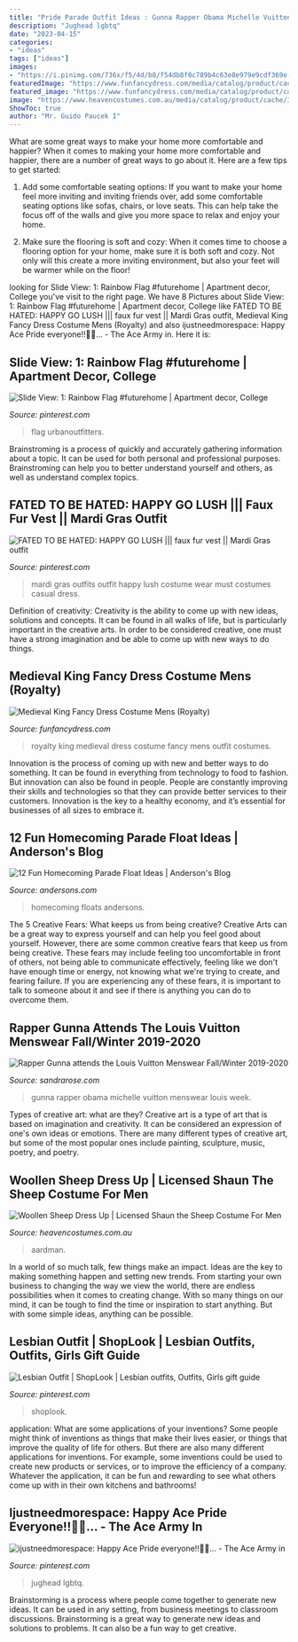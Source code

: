 ```yaml
---
title: "Pride Parade Outfit Ideas : Gunna Rapper Obama Michelle Vuitton Menswear Louis Week"
description: "Jughead lgbtq"
date: "2023-04-15"
categories:
- "ideas"
tags: ["ideas"]
images:
- "https://i.pinimg.com/736x/f5/4d/b8/f54db8f0c789b4c63e8e979e9cdf369e--female-fashion-high-fashion.jpg?b=t"
featuredImage: "https://www.funfancydress.com/media/catalog/product/cache/1/image/9df78eab33525d08d6e5fb8d27136e95/S/A/SANC_7285.jpg"
featured_image: "https://www.funfancydress.com/media/catalog/product/cache/1/image/9df78eab33525d08d6e5fb8d27136e95/S/A/SANC_7285.jpg"
image: "https://www.heavencostumes.com.au/media/catalog/product/cache/3ca7c4de79fd9294a778cbfdebc9dde4/s/m/smf-31329-shaun-the-sheep-mens-book-week-fancy-dress-costume-alt-image-1200.jpg"
ShowToc: true
author: "Mr. Guido Paucek I"
---
```



What are some great ways to make your home more comfortable and happier?
When it comes to making your home more comfortable and happier, there are a number of great ways to go about it. Here are a few tips to get started:
1. Add some comfortable seating options: If you want to make your home feel more inviting and inviting friends over, add some comfortable seating options like sofas, chairs, or love seats. This can help take the focus off of the walls and give you more space to relax and enjoy your home.

2. Make sure the flooring is soft and cozy: When it comes time to choose a flooring option for your home, make sure it is both soft and cozy. Not only will this create a more inviting environment, but also your feet will be warmer while on the floor!


	

		
looking for Slide View: 1: Rainbow Flag #futurehome | Apartment decor, College you've visit to the right page. We have 8 Pictures about Slide View: 1: Rainbow Flag #futurehome | Apartment decor, College like FATED TO BE HATED: HAPPY GO LUSH ||| faux fur vest || Mardi Gras outfit, Medieval King Fancy Dress Costume Mens (Royalty) and also ijustneedmorespace: Happy Ace Pride everyone!!💜🌈... - The Ace Army in. Here it is:
		
    
## Slide View: 1: Rainbow Flag #futurehome | Apartment Decor, College

<img loading=lazy src="https://i.pinimg.com/736x/17/59/18/175918606fdd0c333b87cbf0b191bda4.jpg" onerror="this.onerror=null;this.src='https://tse2.mm.bing.net/th?id=OIP.qh6QvgDzpeIxS0be3Pht3AHaLH&amp;pid=15.1';" alt="Slide View: 1: Rainbow Flag #futurehome | Apartment decor, College">

_Source: pinterest.com_

>flag urbanoutfitters. 

	

Brainstroming is a process of quickly and accurately gathering information about a topic. It can be used for both personal and professional purposes. Brainstroming can help you to better understand yourself and others, as well as understand complex topics.

    
## FATED TO BE HATED: HAPPY GO LUSH ||| Faux Fur Vest || Mardi Gras Outfit

<img loading=lazy src="https://i.pinimg.com/736x/f5/4d/b8/f54db8f0c789b4c63e8e979e9cdf369e--female-fashion-high-fashion.jpg?b=t" onerror="this.onerror=null;this.src='https://tse3.mm.bing.net/th?id=OIP.ne-TIsaWjstopQP3L1SwrQHaJ3&amp;pid=15.1';" alt="FATED TO BE HATED: HAPPY GO LUSH ||| faux fur vest || Mardi Gras outfit">

_Source: pinterest.com_

>mardi gras outfits outfit happy lush costume wear must costumes casual dress. 

	

Definition of creativity:
Creativity is the ability to come up with new ideas, solutions and concepts. It can be found in all walks of life, but is particularly important in the creative arts. In order to be considered creative, one must have a strong imagination and be able to come up with new ways to do things.

    
## Medieval King Fancy Dress Costume Mens (Royalty)

<img loading=lazy src="https://www.funfancydress.com/media/catalog/product/cache/1/image/9df78eab33525d08d6e5fb8d27136e95/S/A/SANC_7285.jpg" onerror="this.onerror=null;this.src='https://tse1.mm.bing.net/th?id=OIP.1wz6qVwJLrOP8K-CzWtZmgHaLD&amp;pid=15.1';" alt="Medieval King Fancy Dress Costume Mens (Royalty)">

_Source: funfancydress.com_

>royalty king medieval dress costume fancy mens outfit costumes. 

	

Innovation is the process of coming up with new and better ways to do something. It can be found in everything from technology to food to fashion. But innovation can also be found in people. People are constantly improving their skills and technologies so that they can provide better services to their customers. Innovation is the key to a healthy economy, and it’s essential for businesses of all sizes to embrace it.

    
## 12 Fun Homecoming Parade Float Ideas | Anderson&#039;s Blog

<img loading=lazy src="https://www.andersons.com/blog/wp-content/uploads/2014/09/ColorThrones.jpg" onerror="this.onerror=null;this.src='https://tse2.mm.bing.net/th?id=OIP.v6kha5OMOu_MZFeeSV_zzAHaFt&amp;pid=15.1';" alt="12 Fun Homecoming Parade Float Ideas | Anderson&#039;s Blog">

_Source: andersons.com_

>homecoming floats andersons. 

	

The 5 Creative Fears: What keeps us from being creative?
Creative Arts can be a great way to express yourself and can help you feel good about yourself. However, there are some common creative fears that keep us from being creative. These fears may include feeling too uncomfortable in front of others, not being able to communicate effectively, feeling like we don't have enough time or energy, not knowing what we're trying to create, and fearing failure. If you are experiencing any of these fears, it is important to talk to someone about it and see if there is anything you can do to overcome them.

    
## Rapper Gunna Attends The Louis Vuitton Menswear Fall/Winter 2019-2020

<img loading=lazy src="http://sandrarose.com/wp-content/uploads/2019/01/Gunna-wenn35879174.jpg" onerror="this.onerror=null;this.src='https://tse4.mm.bing.net/th?id=OIP.KVTLaclZ8YLmDrgH5oNDlwHaLY&amp;pid=15.1';" alt="Rapper Gunna attends the Louis Vuitton Menswear Fall/Winter 2019-2020">

_Source: sandrarose.com_

>gunna rapper obama michelle vuitton menswear louis week. 

	

Types of creative art: what are they?
Creative art is a type of art that is based on imagination and creativity. It can be considered an expression of one's own ideas or emotions. There are many different types of creative art, but some of the most popular ones include painting, sculpture, music, poetry, and poetry.

    
## Woollen Sheep Dress Up | Licensed Shaun The Sheep Costume For Men

<img loading=lazy src="https://www.heavencostumes.com.au/media/catalog/product/cache/3ca7c4de79fd9294a778cbfdebc9dde4/s/m/smf-31329-shaun-the-sheep-mens-book-week-fancy-dress-costume-alt-image-1200.jpg" onerror="this.onerror=null;this.src='https://tse1.mm.bing.net/th?id=OIP.BifHAdnpq35U1tmJ34QVQgHaKA&amp;pid=15.1';" alt="Woollen Sheep Dress Up | Licensed Shaun the Sheep Costume For Men">

_Source: heavencostumes.com.au_

>aardman. 

	

In a world of so much talk, few things make an impact. Ideas are the key to making something happen and setting new trends. From starting your own business to changing the way we view the world, there are endless possibilities when it comes to creating change. With so many things on our mind, it can be tough to find the time or inspiration to start anything. But with some simple ideas, anything can be possible.

    
## Lesbian Outfit | ShopLook | Lesbian Outfits, Outfits, Girls Gift Guide

<img loading=lazy src="https://i.pinimg.com/736x/92/fb/65/92fb65b6a3e7243f623d5b19ef038596.jpg" onerror="this.onerror=null;this.src='https://tse2.mm.bing.net/th?id=OIP.uEbKNqpTQN4pcrbfW0mJSQHaGt&amp;pid=15.1';" alt="Lesbian Outfit | ShopLook | Lesbian outfits, Outfits, Girls gift guide">

_Source: pinterest.com_

>shoplook. 

	

application: What are some applications of your inventions?
Some people might think of inventions as things that make their lives easier, or things that improve the quality of life for others. But there are also many different applications for inventions. For example, some inventions could be used to create new products or services, or to improve the efficiency of a company. Whatever the application, it can be fun and rewarding to see what others come up with in their own kitchens and bathrooms!

    
## Ijustneedmorespace: Happy Ace Pride Everyone!!💜🌈... - The Ace Army In

<img loading=lazy src="https://i.pinimg.com/736x/48/cc/1b/48cc1b5c249b8f83cc4b6ed7da475967.jpg" onerror="this.onerror=null;this.src='https://tse4.mm.bing.net/th?id=OIP.JWl8mkoWhHzHV1H7AD78iAHaJ3&amp;pid=15.1';" alt="ijustneedmorespace: Happy Ace Pride everyone!!💜🌈... - The Ace Army in">

_Source: pinterest.com_

>jughead lgbtq. 

	

Brainstorming is a process where people come together to generate new ideas. It can be used in any setting, from business meetings to classroom discussions. Brainstorming is a great way to generate new ideas and solutions to problems. It can also be a fun way to get creative.

